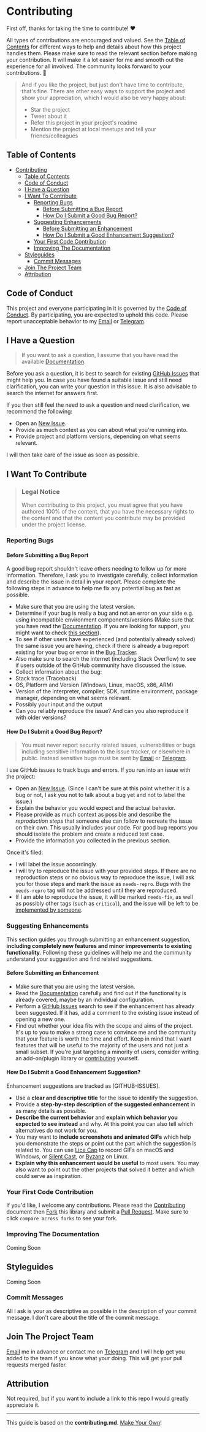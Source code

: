 # Contributing

First off, thanks for taking the time to contribute! ❤️

All types of contributions are encouraged and valued. See the [Table of Contents](#table-of-contents) for different ways to help and details about how this project handles them. Please make sure to read the relevant section before making your contribution. It will make it a lot easier for me and smooth out the experience for all involved. The community looks forward to your contributions. 🎉

> And if you like the project, but just don't have time to contribute, that's fine. There are other easy ways to support the project and show your appreciation, which I would also be very happy about:
>
> - Star the project
> - Tweet about it
> - Refer this project in your project's readme
> - Mention the project at local meetups and tell your friends/colleagues

## Table of Contents

- [Contributing](#contributing)
  - [Table of Contents](#table-of-contents)
  - [Code of Conduct](#code-of-conduct)
  - [I Have a Question](#i-have-a-question)
  - [I Want To Contribute](#i-want-to-contribute)
    - [Reporting Bugs](#reporting-bugs)
      - [Before Submitting a Bug Report](#before-submitting-a-bug-report)
      - [How Do I Submit a Good Bug Report?](#how-do-i-submit-a-good-bug-report)
    - [Suggesting Enhancements](#suggesting-enhancements)
      - [Before Submitting an Enhancement](#before-submitting-an-enhancement)
      - [How Do I Submit a Good Enhancement Suggestion?](#how-do-i-submit-a-good-enhancement-suggestion)
    - [Your First Code Contribution](#your-first-code-contribution)
    - [Improving The Documentation](#improving-the-documentation)
  - [Styleguides](#styleguides)
    - [Commit Messages](#commit-messages)
  - [Join The Project Team](#join-the-project-team)
  - [Attribution](#attribution)

## Code of Conduct

This project and everyone participating in it is governed by the [Code of Conduct].
By participating, you are expected to uphold this code. Please report unacceptable behavior
to my [Email] or [Telegram].

## I Have a Question

> If you want to ask a question, I assume that you have read the available [Documentation].

Before you ask a question, it is best to search for existing [GitHub Issues] that might help you. In case you have found a suitable issue and still need clarification, you can write your question in this issue. It is also advisable to search the internet for answers first.

If you then still feel the need to ask a question and need clarification, we recommend the following:

- Open an [New Issue].
- Provide as much context as you can about what you're running into.
- Provide project and platform versions, depending on what seems relevant.

I will then take care of the issue as soon as possible.

## I Want To Contribute

> ### Legal Notice
>
> When contributing to this project, you must agree that you have authored 100% of the content, that you have the necessary rights to the content and that the content you contribute may be provided under the project license.

### Reporting Bugs

#### Before Submitting a Bug Report

A good bug report shouldn't leave others needing to follow up for more information. Therefore, I ask you to investigate carefully, collect information and describe the issue in detail in your report. Please complete the following steps in advance to help me fix any potential bug as fast as possible.

- Make sure that you are using the latest version.
- Determine if your bug is really a bug and not an error on your side e.g. using incompatible environment components/versions (Make sure that you have read the [Documentation]. If you are looking for support, you might want to check [this section](#i-have-a-question)).
- To see if other users have experienced (and potentially already solved) the same issue you are having, check if there is already a bug report existing for your bug or error in the [Bug Tracker].
- Also make sure to search the internet (including Stack Overflow) to see if users outside of the GitHub community have discussed the issue.
- Collect information about the bug:
- Stack trace (Traceback)
- OS, Platform and Version (Windows, Linux, macOS, x86, ARM)
- Version of the interpreter, compiler, SDK, runtime environment, package manager, depending on what seems relevant.
- Possibly your input and the output
- Can you reliably reproduce the issue? And can you also reproduce it with older versions?

#### How Do I Submit a Good Bug Report?

> You must never report security related issues, vulnerabilities or bugs including sensitive information to the issue tracker, or elsewhere in public. Instead sensitive bugs must be sent by [Email] or [Telegram].

I use GitHub issues to track bugs and errors. If you run into an issue with the project:

- Open an [New Issue]. (Since I can't be sure at this point whether it is a bug or not, I ask you not to talk about a bug yet and not to label the issue.)
- Explain the behavior you would expect and the actual behavior.
- Please provide as much context as possible and describe the *reproduction steps* that someone else can follow to recreate the issue on their own. This usually includes your code. For good bug reports you should isolate the problem and create a reduced test case.
- Provide the information you collected in the previous section.

Once it's filed:

- I will label the issue accordingly.
- I will try to reproduce the issue with your provided steps. If there are no reproduction steps or no obvious way to reproduce the issue, I will ask you for those steps and mark the issue as `needs-repro`. Bugs with the `needs-repro` tag will not be addressed until they are reproduced.
- If I am able to reproduce the issue, it will be marked `needs-fix`, as well as possibly other tags (such as `critical`), and the issue will be left to be [implemented by someone](#your-first-code-contribution).

### Suggesting Enhancements

This section guides you through submitting an enhancement suggestion, **including completely new features and minor improvements to existing functionality**. Following these guidelines will help me and the community understand your suggestion and find related suggestions.

#### Before Submitting an Enhancement

- Make sure that you are using the latest version.
- Read the [Documentation] carefully and find out if the functionality is already covered, maybe by an individual configuration.
- Perform a [GitHub Issues] search to see if the enhancement has already been suggested. If it has, add a comment to the existing issue instead of opening a new one.
- Find out whether your idea fits with the scope and aims of the project. It's up to you to make a strong case to convince me and the community that your feature is worth the time and effort. Keep in mind that I want features that will be useful to the majority of the users and not just a small subset. If you're just targeting a minority of users, consider writing an add-on/plugin library or [contributing](#your-first-code-contribution) yourself.

#### How Do I Submit a Good Enhancement Suggestion?

Enhancement suggestions are tracked as [GITHUB-ISSUES].

- Use a **clear and descriptive title** for the issue to identify the suggestion.
- Provide a **step-by-step description of the suggested enhancement** in as many details as possible.
- **Describe the current behavior** and **explain which behavior you expected to see instead** and why. At this point you can also tell which alternatives do not work for you.
- You may want to **include screenshots and animated GIFs** which help you demonstrate the steps or point out the part which the suggestion is related to. You can use [Lice Cap] to record GIFs on macOS and Windows, or [Silent Cast], or [Byzanz] on Linux.
- **Explain why this enhancement would be useful** to most users. You may also want to point out the other projects that solved it better and which could serve as inspiration.

### Your First Code Contribution

If you'd like, I welcome any contributions. Please read the [Contributing] document then [Fork] this library and submit a [Pull Request]. Make sure to click `compare across forks` to see your fork.

### Improving The Documentation

Coming Soon

## Styleguides

Coming Soon

### Commit Messages

All I ask is your as descriptive as possible in the description of your commit message. I don't care about the title of the commit message.

## Join The Project Team

[Email] me in advance or contact me on [Telegram] and I will help get you added to the team if you know what your doing.
This will get your pull requests merged faster.

## Attribution

Not required, but if you want to include a link to this repo I would greatly appreciate it.

---

This guide is based on the **contributing.md**. [Make Your Own]!

<!-- Links -->
[CODE OF CONDUCT]: https://github.com/ggoodwin/ahk/blob/master/CODE_OF_CONDUCT.md
[DOCUMENTATION]: https://github.com/ggoodwin/ahk/blob/master/README.md
[MAKE YOUR OWN]: https://contributing.md/
[LICE CAP]: https://www.cockos.com/licecap/
[SILENT CAST]: https://github.com/colinkeenan/silentcast
[BYZANZ]: https://github.com/GNOME/byzanz
[GITHUB ISSUES]: https://github.com/ggoodwin/ahk/issues
[NEW ISSUE]: https://github.com/ggoodwin/ahk/issues/new
[BUG TRACKER]: https://github.com/ggoodwin/ahk/issues?q=label%3Abug
[CONTRIBUTING]: https://github.com/ggoodwin/ahk/blob/master/CONTRIBUTING.md
[FORK]: https://github.com/ggoodwin/ahk/fork
[PULL REQUEST]: https://github.com/ggoodwin/ahk/compare
[EMAIL]: mailto:gh@ggn.dev
[TELEGRAM]: https://ggn.sh/tg
